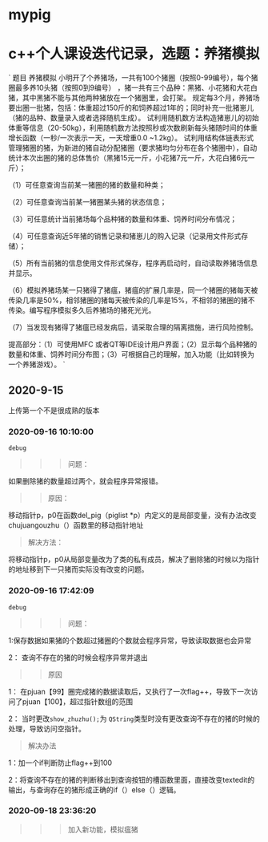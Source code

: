 # mypig
# c++个人课设迭代记录，选题：养猪模拟
`
题目
养猪模拟
小明开了个养猪场，一共有100个猪圈（按照0-99编号），每个猪圈最多养10头猪（按照0到9编号）
，猪一共有三个品种：黑猪、小花猪和大花白猪，其中黑猪不能与其他两种猪放在一个猪圈里，会打架。
规定每3个月，养猪场要出圈一批猪，包括：体重超过150斤的和饲养超过1年的；同时补充一批猪崽儿（猪的品种、数量录入或者选择随机生成）。
试利用随机数方法构造猪崽儿的初始体重等信息（20-50kg），利用随机数方法按照秒或次数刷新每头猪随时间的体重增长函数（一秒/一次表示一天，一天增重0.0 ~1.2kg）。
试利用结构体链表形式管理猪圈的猪，为新进的猪自动分配猪圈（要求猪均匀分布在各个猪圈中），自动统计本次出圈的猪的总体售价（黑猪15元一斤，小花猪7元一斤，大花白猪6元一斤）；

（1）可任意查询当前某一猪圈的猪的数量和种类；

（2）可任意查询当前某一猪圈某头猪的状态信息；

（3）可任意统计当前猪场每个品种猪的数量和体重、饲养时间分布情况；

（4）可任意查询近5年猪的销售记录和猪崽儿的购入记录（记录用文件形式存储）；

（5）所有当前猪的信息使用文件形式保存，程序再启动时，自动读取养猪场信息并显示。

（6）模拟养猪场某一只猪得了猪瘟，猪瘟的扩展几率是，同一个猪圈的猪每天被传染几率是50%，相邻猪圈的猪每天被传染的几率是15%，不相邻的猪圈的猪不传染。编写程序模拟多久后养猪场的猪死光光。

（7）当发现有猪得了猪瘟已经发病后，请采取合理的隔离措施，进行风险控制。

提高部分：（1）可使用MFC 或者QT等IDE设计用户界面；（2）显示每个品种猪的数量和体重、饲养时间分布图；（3）可根据自己的理解，加入功能（比如转换为一个养猪游戏）。
`
## 2020-9-15
上传第一个不是很成熟的版本
### 2020-09-16 10:10:00  
`debug`
>>>问题：

如果删除猪的数量超过两个，就会程序异常报错。

>>原因：

移动指针p，p0在函数del_pig（piglist *p）内定义的是局部变量，没有办法改变chujuangouzhu（）函数里的移动指针地址

>解决方法：

将移动指针p，p0从局部变量改为了类的私有成员，解决了删除猪的时候以为指针的地址移到下一只猪而实际没有改变的问题。


### 2020-09-16 17:42:09
`debug`

>>>问题： 

1:保存数据如果猪的个数超过猪圈的个数就会程序异常，导致读取数据也会异常

2： 查询不存在的猪的时候会程序异常并退出

>>原因

1： 在pjuan【99】圈完成猪的数据读取后，又执行了一次flag++，导致下一次访问了pjuan【100】，超过指针数组的范围

2： 当时更改`show_zhuzhu();`为 `QString`类型时没有更改查询不存在的猪的时候的处理，导致访问空指针。

>解决办法

1：加一个if判断防止flag++到100

2：将查询不存在的猪的判断移出到查询按钮的槽函数里面，直接改变textedit的输出，与查询存在的猪形成正确的if（）else（）逻辑。

### 2020-09-18 23:36:20
 
 >>> 加入新功能，模拟瘟猪



